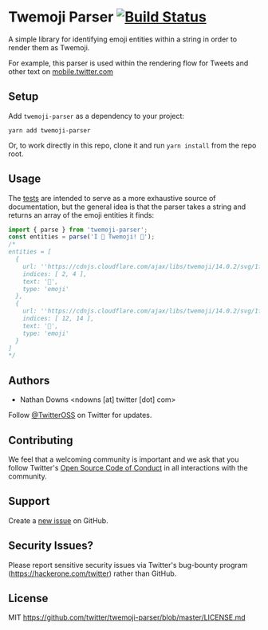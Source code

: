 # Twemoji Parser [![Build Status](https://travis-ci.com/twitter/twemoji-parser.svg)](https://travis-ci.com/twitter/twemoji-parser)

A simple library for identifying emoji entities within a string in order to render them as Twemoji.

For example, this parser is used within the rendering flow for Tweets and other text on [mobile.twitter.com](https://mobile.twitter.com)

## Setup
Add `twemoji-parser` as a dependency to your project:
```
yarn add twemoji-parser
```

Or, to work directly in this repo, clone it and run `yarn install` from the repo root.

## Usage
The [tests](src/__tests__/index.test.js) are intended to serve as a more exhaustive source of documentation, but the general idea is that the parser takes a string and returns an array of the emoji entities it finds:
```js
import { parse } from 'twemoji-parser';
const entities = parse('I 🧡 Twemoji! 🥳');
/*
entities = [
  {
    url: ''https://cdnjs.cloudflare.com/ajax/libs/twemoji/14.0.2/svg/1f9e1.svg',
    indices: [ 2, 4 ],
    text: '🧡',
    type: 'emoji'
  },
  {
    url: ''https://cdnjs.cloudflare.com/ajax/libs/twemoji/14.0.2/svg/1f973.svg',
    indices: [ 12, 14 ],
    text: '🥳',
    type: 'emoji'
  }
]
*/
```
## Authors

* Nathan Downs <ndowns [at] twitter [dot] com>

Follow [@TwitterOSS](https://twitter.com/twitteross) on Twitter for updates.

## Contributing

We feel that a welcoming community is important and we ask that you follow Twitter's
[Open Source Code of Conduct](https://github.com/twitter/code-of-conduct/blob/master/code-of-conduct.md)
in all interactions with the community.

## Support

Create a [new issue](https://github.com/twitter/twemoji-parser/issues/new) on GitHub.

## Security Issues?
Please report sensitive security issues via Twitter's bug-bounty program (https://hackerone.com/twitter) rather than GitHub.

## License

MIT https://github.com/twitter/twemoji-parser/blob/master/LICENSE.md
